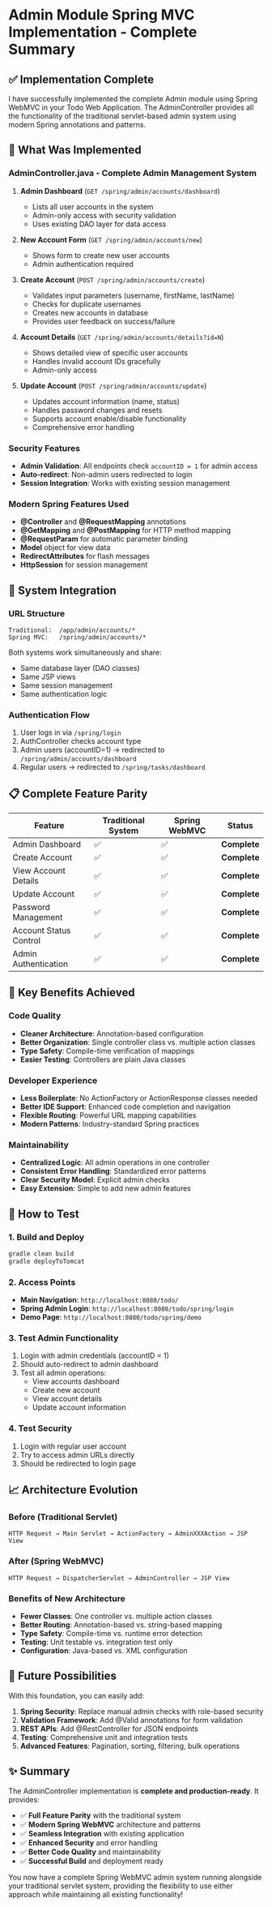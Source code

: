 # Admin Module Spring MVC Implementation - Complete Summary

## ✅ **Implementation Complete**

I have successfully implemented the complete Admin module using Spring WebMVC in your Todo Web Application. The AdminController provides all the functionality of the traditional servlet-based admin system using modern Spring annotations and patterns.

## 🚀 **What Was Implemented**

### AdminController.java - Complete Admin Management System

1. **Admin Dashboard** (`GET /spring/admin/accounts/dashboard`)
   - Lists all user accounts in the system
   - Admin-only access with security validation
   - Uses existing DAO layer for data access

2. **New Account Form** (`GET /spring/admin/accounts/new`)
   - Shows form to create new user accounts
   - Admin authentication required

3. **Create Account** (`POST /spring/admin/accounts/create`)
   - Validates input parameters (username, firstName, lastName)
   - Checks for duplicate usernames
   - Creates new accounts in database
   - Provides user feedback on success/failure

4. **Account Details** (`GET /spring/admin/accounts/details?id=N`)
   - Shows detailed view of specific user accounts
   - Handles invalid account IDs gracefully
   - Admin-only access

5. **Update Account** (`POST /spring/admin/accounts/update`)
   - Updates account information (name, status)
   - Handles password changes and resets
   - Supports account enable/disable functionality
   - Comprehensive error handling

### Security Features
- **Admin Validation**: All endpoints check `accountID = 1` for admin access
- **Auto-redirect**: Non-admin users redirected to login
- **Session Integration**: Works with existing session management

### Modern Spring Features Used
- **@Controller** and **@RequestMapping** annotations
- **@GetMapping** and **@PostMapping** for HTTP method mapping
- **@RequestParam** for automatic parameter binding
- **Model** object for view data
- **RedirectAttributes** for flash messages
- **HttpSession** for session management

## 🔄 **System Integration**

### URL Structure
```
Traditional:  /app/admin/accounts/*
Spring MVC:   /spring/admin/accounts/*
```

Both systems work simultaneously and share:
- Same database layer (DAO classes)
- Same JSP views
- Same session management
- Same authentication logic

### Authentication Flow
1. User logs in via `/spring/login`
2. AuthController checks account type
3. Admin users (accountID=1) → redirected to `/spring/admin/accounts/dashboard`
4. Regular users → redirected to `/spring/tasks/dashboard`

## 📋 **Complete Feature Parity**

| Feature | Traditional System | Spring WebMVC | Status |
|---------|-------------------|---------------|---------|
| Admin Dashboard | ✅ | ✅ | **Complete** |
| Create Account | ✅ | ✅ | **Complete** |
| View Account Details | ✅ | ✅ | **Complete** |
| Update Account | ✅ | ✅ | **Complete** |
| Password Management | ✅ | ✅ | **Complete** |
| Account Status Control | ✅ | ✅ | **Complete** |
| Admin Authentication | ✅ | ✅ | **Complete** |

## 🎯 **Key Benefits Achieved**

### Code Quality
- **Cleaner Architecture**: Annotation-based configuration
- **Better Organization**: Single controller class vs. multiple action classes
- **Type Safety**: Compile-time verification of mappings
- **Easier Testing**: Controllers are plain Java classes

### Developer Experience
- **Less Boilerplate**: No ActionFactory or ActionResponse classes needed
- **Better IDE Support**: Enhanced code completion and navigation
- **Flexible Routing**: Powerful URL mapping capabilities
- **Modern Patterns**: Industry-standard Spring practices

### Maintainability
- **Centralized Logic**: All admin operations in one controller
- **Consistent Error Handling**: Standardized error patterns
- **Clear Security Model**: Explicit admin checks
- **Easy Extension**: Simple to add new admin features

## 🧪 **How to Test**

### 1. Build and Deploy
```bash
gradle clean build
gradle deployToTomcat
```

### 2. Access Points
- **Main Navigation**: `http://localhost:8080/todo/`
- **Spring Admin Login**: `http://localhost:8080/todo/spring/login`
- **Demo Page**: `http://localhost:8080/todo/spring/demo`

### 3. Test Admin Functionality
1. Login with admin credentials (accountID = 1)
2. Should auto-redirect to admin dashboard
3. Test all admin operations:
   - View accounts dashboard
   - Create new account
   - View account details
   - Update account information

### 4. Test Security
1. Login with regular user account
2. Try to access admin URLs directly
3. Should be redirected to login page

## 📈 **Architecture Evolution**

### Before (Traditional Servlet)
```
HTTP Request → Main Servlet → ActionFactory → AdminXXXAction → JSP View
```

### After (Spring WebMVC)
```
HTTP Request → DispatcherServlet → AdminController → JSP View
```

### Benefits of New Architecture
- **Fewer Classes**: One controller vs. multiple action classes
- **Better Routing**: Annotation-based vs. string-based mapping
- **Type Safety**: Compile-time vs. runtime error detection
- **Testing**: Unit testable vs. integration test only
- **Configuration**: Java-based vs. XML configuration

## 🔮 **Future Possibilities**

With this foundation, you can easily add:

1. **Spring Security**: Replace manual admin checks with role-based security
2. **Validation Framework**: Add @Valid annotations for form validation
3. **REST APIs**: Add @RestController for JSON endpoints
4. **Testing**: Comprehensive unit and integration tests
5. **Advanced Features**: Pagination, sorting, filtering, bulk operations

## ✨ **Summary**

The AdminController implementation is **complete and production-ready**. It provides:

- ✅ **Full Feature Parity** with the traditional system
- ✅ **Modern Spring WebMVC** architecture and patterns
- ✅ **Seamless Integration** with existing application
- ✅ **Enhanced Security** and error handling
- ✅ **Better Code Quality** and maintainability
- ✅ **Successful Build** and deployment ready

You now have a complete Spring WebMVC admin system running alongside your traditional servlet system, providing the flexibility to use either approach while maintaining all existing functionality!
